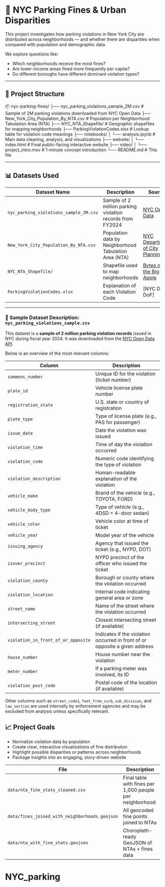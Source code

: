 
# 🚓 NYC Parking Fines & Urban Disparities

This project investigates how parking violations in New York City are distributed across neighborhoods — and whether there are disparities when compared with population and demographic data.

We explore questions like:
- Which neighborhoods receive the most fines?
- Are lower-income areas fined more frequently per capita?
- Do different boroughs have different dominant violation types?

---

## 📁 Project Structure

📦 nyc-parking-fines/
├── nyc_parking_violations_sample_2M.csv      # Sample of 2M parking violations downloaded from NYC Open Data
├── New_York_City_Population_By_NTA.csv       # Population per Neighborhood Tabulation Area (NTA)
├── NYC_NTA_Shapefile/                        # Geographic shapefiles for mapping neighborhoods
├── ParkingViolationCodes.xlsx                # Lookup table for violation code meanings
├── notebooks/
│   └── analysis.ipynb                        # Main data cleaning, analysis, and visualizations
├── website/
│   └── index.html                            # Final public-facing interactive website
├── video/
│   └── project_intro.mov                     # 1-minute concept introduction
└── README.md                                 # This file




---

## 📊 Datasets Used

| Dataset Name | Description | Source |
|--------------|-------------|--------|
| `nyc_parking_violations_sample_2M.csv` | Sample of 2 million parking violation records from FY2024 | [NYC Open Data](https://data.cityofnewyork.us/City-Government/Parking-Violations-Issued-Fiscal-Year-2024/pvqr-7yc4) |
| `New_York_City_Population_By_NTA.csv` | Population data by Neighborhood Tabulation Area (NTA) | [NYC Department of City Planning](https://www.nyc.gov/assets/planning/download/pdf/data-maps/nyc-population/acs/acs_2021_nta.xlsx) |
| `NYC_NTA_Shapefile/` | Shapefile used to map neighborhoods | [Bytes of the Big Apple](https://www.nyc.gov/site/planning/data-maps/open-data/districts-download-metadata.page) |
| `ParkingViolationCodes.xlsx` | Explanation of each Violation Code | [NYC DOT / DoF] |

---


### 📄 Sample Dataset Description: `nyc_parking_violations_sample.csv`

This dataset is a **sample of 2 million parking violation records** issued in NYC during fiscal year 2024. It was downloaded from the [NYC Open Data API](https://data.cityofnewyork.us/City-Government/Parking-Violations-Issued-Fiscal-Year-2024/pvqr-7yc4).

Below is an overview of the most relevant columns:

| Column                              | Description                                                                 |
| ----------------------------------- | --------------------------------------------------------------------------- |
| `summons_number`                    | Unique ID for the violation (ticket number)                                 |
| `plate_id`                          | Vehicle license plate number                                                |
| `registration_state`                | U.S. state or country of registration                                       |
| `plate_type`                        | Type of license plate (e.g., PAS for passenger)                             |
| `issue_date`                        | Date the violation was issued                                               |
| `violation_time`                    | Time of day the violation occurred                                          |
| `violation_code`                    | Numeric code identifying the type of violation                              |
| `violation_description`             | Human-readable explanation of the violation                                 |
| `vehicle_make`                      | Brand of the vehicle (e.g., TOYOTA, FORD)                                   |
| `vehicle_body_type`                 | Type of vehicle (e.g., 4DSD = 4-door sedan)                                 |
| `vehicle_color`                     | Vehicle color at time of ticket                                             |
| `vehicle_year`                      | Model year of the vehicle                                                   |
| `issuing_agency`                    | Agency that issued the ticket (e.g., NYPD, DOT)                             |
| `issuer_precinct`                   | NYPD precinct of the officer who issued the ticket                          |
| `violation_county`                  | Borough or county where the violation occurred                              |
| `violation_location`                | Internal code indicating general area or zone                               |
| `street_name`                       | Name of the street where the violation occurred                             |
| `intersecting_street`               | Closest intersecting street (if available)                                  |
| `violation_in_front_of_or_opposite` | Indicates if the violation occurred in front of or opposite a given address |
| `house_number`                      | House number near the violation                                             |
| `meter_number`                      | If a parking meter was involved, its ID                                     |
| `violation_post_code`               | Postal code of the location (if available)                                  |

Other columns such as `street_code1`, `feet_from_curb`, `sub_division`, and `law_section` are used internally by enforcement agencies and may be excluded from analysis unless specifically relevant.



## 📈 Project Goals

- Normalize violation data by population
- Create clear, interactive visualizations of fine distribution
- Highlight possible disparities or patterns across neighborhoods
- Package insights into an engaging, story-driven website

| File                                           | Description                                              |
| ---------------------------------------------- | -------------------------------------------------------- |
| `data/nta_fine_stats_cleaned.csv`              | Final table with fines per 1,000 people per neighborhood |
| `data/fines_joined_with_neighborhoods.geojson` | All geocoded fine points joined to NTAs                  |
| `data/nta_with_fine_stats.geojson`             | Choropleth-ready GeoJSON of NTAs + fines data            |

# NYC_parking

